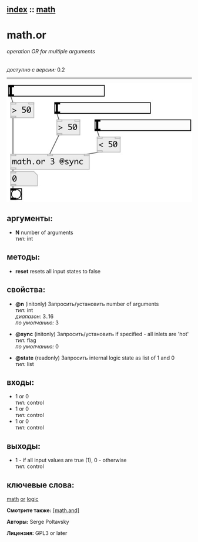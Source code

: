 [index](index.html) :: [math](category_math.html)
---

# math.or

###### operation OR for multiple arguments

*доступно с версии:* 0.2

---




[![example](../examples/img/math.or.jpg)](../examples/pd/math.or.pd)



## аргументы:

* **N**
number of arguments<br>
_тип:_ int<br>



## методы:

* **reset**
resets all input states to false<br>




## свойства:

* **@n** (initonly)
Запросить/установить number of arguments<br>
_тип:_ int<br>
_диапазон:_ 3..16<br>
_по умолчанию:_ 3<br>

* **@sync** (initonly)
Запросить/установить if specified - all inlets are &#39;hot&#39;<br>
_тип:_ flag<br>
_по умолчанию:_ 0<br>

* **@state** (readonly)
Запросить internal logic state as list of 1 and 0<br>
_тип:_ list<br>



## входы:

* 1 or 0<br>
_тип:_ control
* 1 or 0<br>
_тип:_ control
* 1 or 0<br>
_тип:_ control



## выходы:

* 1 - if all input values are true (1), 0 - otherwise<br>
_тип:_ control



## ключевые слова:

[math](keywords/math.html)
[or](keywords/or.html)
[logic](keywords/logic.html)



**Смотрите также:**
[\[math.and\]](math.and.html)




**Авторы:** Serge Poltavsky




**Лицензия:** GPL3 or later





